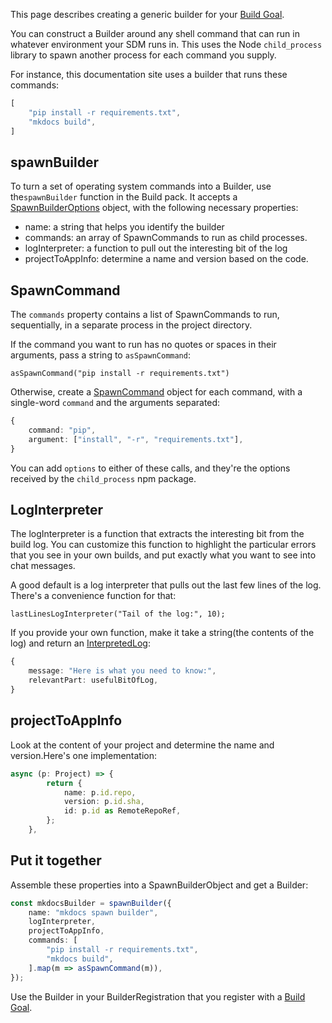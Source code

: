 
This page describes creating a generic builder for your [Build Goal][build-goal].

You can construct a Builder around any shell command that can run in whatever environment your SDM runs in.
This uses the Node `child_process` library to spawn another process for each command you supply.

For instance, this documentation site uses a builder that runs these commands:

``` typescript
[
    "pip install -r requirements.txt",
    "mkdocs build",
]
```

## spawnBuilder

To turn a set of operating system commands into a Builder, use the`spawnBuilder` function in the Build pack. 
It accepts a [SpawnBuilderOptions][sbo-apidoc] object,
with the following necessary properties:

* name: a string that helps you identify the builder
* commands: an array of SpawnCommands to run as child processes. 
* logInterpreter: a function to pull out the interesting bit of the log
* projectToAppInfo: determine a name and version based on the code.

## SpawnCommand

The `commands` property contains a list of SpawnCommands to run, sequentially, in a separate process in the project directory.

If the command you want to run has no quotes or spaces in their arguments, pass a string to `asSpawnCommand`:

`asSpawnCommand("pip install -r requirements.txt")`

Otherwise, create a [SpawnCommand][sc-apidoc] object for each command, with a single-word `command` and the arguments separated:

``` typescript
{ 
    command: "pip", 
    argument: ["install", "-r", "requirements.txt"],
}
```

You can add `options` to either of these calls, and they're the options received by the `child_process` npm package.

## LogInterpreter

The logInterpreter is a function that extracts the interesting bit from the build log. You can customize this function
    to highlight the particular errors that you see in your own builds, and put exactly what you want to see into chat messages.

A good default is a log interpreter that pulls out the last few lines of the log. There's a convenience function for that:

`lastLinesLogInterpreter("Tail of the log:", 10);`

If you provide your own function, make it take a string(the contents of the log) and return an [InterpretedLog][il-apidoc]:

``` typescript
{
    message: "Here is what you need to know:",
    relevantPart: usefulBitOfLog,
}
```

## projectToAppInfo

Look at the content of your project and determine the name and version.Here's one implementation:


``` typescript
async (p: Project) => {
        return {
            name: p.id.repo,
            version: p.id.sha,
            id: p.id as RemoteRepoRef,
        };
    },
```

<!-- TODO please can we make that last one very optional -->

## Put it together

Assemble these properties into a SpawnBuilderObject and get a Builder:

``` typescript
const mkdocsBuilder = spawnBuilder({
    name: "mkdocs spawn builder",
    logInterpreter,
    projectToAppInfo,
    commands: [
        "pip install -r requirements.txt",
        "mkdocs build",
    ].map(m => asSpawnCommand(m)),
});
```

Use the Builder in your BuilderRegistration that you register with a [Build Goal][build-goal].

[build-goal]: build.md
[sbo-apidoc]: https://atomist.github.io/sdm-pack-build/interfaces/_lib_support_build_spawnbuilder_.spawnbuilderoptions.html (API doc for SpawnBuilderOptions)
[il-apidoc]: https://atomist.github.io/sdm/interfaces/_lib_spi_log_interpretedlog_.interpretedlog.html (API doc for InterpretedLog)
[sc-apidoc]: https://atomist.github.io/automation-client/interfaces/_lib_util_spawn_.spawncommand.html (API doc for SpawnCommand)